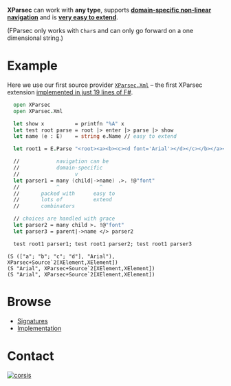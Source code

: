 **XParsec** can work with **any type**, supports **[domain-specific non-linear navigation](https://github.com/corsis/XParsec/blob/16de327b98410e3031636ffa86572e12d52f4594/XParsec.fsi#L88)** and is [**very easy to extend**](https://github.com/corsis/XParsec/blob/f6bc93499a588b287dc20f622fb917e1edac58b8/XParsec.fs#L111).

(FParsec only works with `Char`s and can only go forward on a one dimensional string.)


# Example

Here we use our first source provider [`XParsec.Xml`](https://github.com/corsis/XParsec/blob/16de327b98410e3031636ffa86572e12d52f4594/XParsec.fsi#L80) – the first XParsec extension [implemented in just 19 lines of F#](https://github.com/corsis/XParsec/blob/16de327b98410e3031636ffa86572e12d52f4594/XParsec.fs#L103).

```fsharp
  open XParsec
  open XParsec.Xml

  let show x          = printfn "%A" x
  let test root parse = root |> enter |> parse |> show
  let name (e : E)    = string e.Name // easy to extend

  let root1 = E.Parse "<root><a><b><c><d font='Arial'></d></c></b></a></root>"

  //            navigation can be
  //            domain-specific
  //                  v
  let parser1 = many (child|->name) .>. !@"font"
  //            ^             ^
  //       packed with      easy to
  //       lots of          extend
  //       combinators

  // choices are handled with grace
  let parser2 = many child >. !@"font"
  let parser3 = parent|->name </> parser2

  test root1 parser1; test root1 parser2; test root1 parser3
```

```
(S (["a"; "b"; "c"; "d"], "Arial"), XParsec+Source`2[XElement,XElement])
(S "Arial", XParsec+Source`2[XElement,XElement])
(S "Arial", XParsec+Source`2[XElement,XElement])
```

# Browse

+ [Signatures](https://github.com/corsis/XParsec/blob/master/XParsec.fsi)
+ [Implementation](https://github.com/corsis/XParsec/blob/master/XParsec.fs)

# Contact

[![corsis]](https://github.com/corsis/)

[corsis]: http://portfusion.sourceforge.net/i/l100.png "Corsis Research"